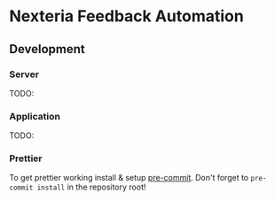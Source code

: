 # Nexteria Feedback Automation

## Development

### Server

TODO:

### Application

TODO:

### Prettier

To get prettier working install & setup [pre-commit](https://pre-commit.com/). Don't forget to `pre-commit install` in the repository root!
